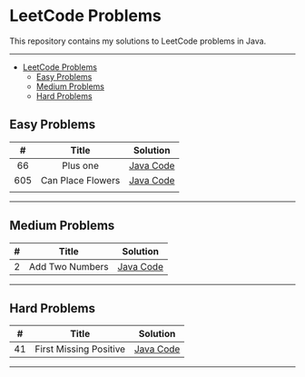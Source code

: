 # LeetCode Problems

This repository contains my solutions to LeetCode problems in Java.

---
<!-- TOC -->
* [LeetCode Problems](#leetcode-problems)
  * [Easy Problems](#easy-problems)
  * [Medium Problems](#medium-problems)
  * [Hard Problems](#hard-problems)
<!-- TOC -->


## Easy Problems

|  #  |       Title       |                  Solution                  |
|:---:|:-----------------:|:------------------------------------------:|
| 66  |     Plus one      |     [Java Code](src/easy/PlusOne.java)     |
| 605 | Can Place Flowers | [Java Code](src/easy/CanPlaceFlowers.java) |
|     |                   |                                            |

---

## Medium Problems

| # | Title | Solution |
|:-:|:-----:|:--------:|
| 2 | Add Two Numbers | [Java Code](src/medium/AddTwoNumbers.java) |

---

## Hard Problems

| # | Title | Solution |
|:-:|:-----:|:--------:|
| 41 | First Missing Positive | [Java Code](src/hard/FirstMissingPositive.java) |

---